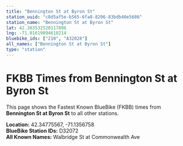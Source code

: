 ```yaml
---
title: "Bennington St at Byron St"
station_uuid: "c8d5af5e-b565-6fa8-8206-83bdb40e5686"
station_name: "Bennington St at Byron St"
lat: 42.383532520117896
lng: -71.01619094610214
bluebike_ids: ["210", "A32028"]
all_names: ["Bennington St at Byron St"]
type: "station"
---
```


# FKBB Times from Bennington St at Byron St

This page shows the Fastest Known BlueBike (FKBB) times from **Bennington St at Byron St** to all other stations.

**Location:** 42.34775567, -71.1356758  
**BlueBike Station IDs:** D32072  
**All Known Names:** Walbridge St at Commonwealth Ave

